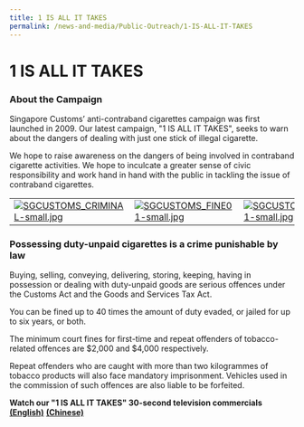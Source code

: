 ```yaml
---
title: 1 IS ALL IT TAKES
permalink: /news-and-media/Public-Outreach/1-IS-ALL-IT-TAKES
---
```


# 1 IS ALL IT TAKES

### About the Campaign

Singapore Customs’ anti-contraband cigarettes campaign was first launched in 2009. Our latest campaign, "1 IS ALL IT TAKES", seeks to warn about the dangers of dealing with just one stick of illegal cigarette.

We hope to raise awareness on the dangers of being involved in contraband cigarette activities. We hope to inculcate a greater sense of civic responsibility and work hand in hand with the public in tackling the issue of contraband cigarettes.

|  |  |  |
|--|--|--|
|[![SGCUSTOMS_CRIMINAL-small.jpg](/images/SGCUSTOMS_CRIMINAL-small.jpg)](/images/SGCUSTOMS_CRIMINAL01.jpg) | [![SGCUSTOMS_FINE01-small.jpg](/images/SGCUSTOMS_FINE01-small.jpg)](/images/SGCUSTOMS_CRIMINAL01.jpg) | [![SGCUSTOMS_JAILED01-small.jpg](/images/SGCUSTOMS_JAILED01-small.jpg)](/images/SGCUSTOMS_JAILED01.jpg) |

### Possessing duty-unpaid cigarettes is a crime punishable by law

Buying, selling, conveying, delivering, storing, keeping, having in possession or dealing with duty-unpaid goods are serious offences under the Customs Act and the Goods and Services Tax Act.

You can be fined up to 40 times the amount of duty evaded, or jailed for up to six years, or both.

The minimum court fines for first-time and repeat offenders of tobacco-related offences are $2,000 and $4,000 respectively.

Repeat offenders who are caught with more than two kilogrammes of tobacco products will also face mandatory imprisonment. Vehicles used in the commission of such offences are also liable to be forfeited.

**Watch our "1 IS ALL IT TAKES" 30-second television commercials** [**(English)**](https://www.youtube.com/watch?v=o2Ji1KK_X9U)  [**(Chinese)**](https://www.youtube.com/watch?v=Z9sNocdV3zk)
